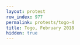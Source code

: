 ```yaml
---
layout: protest
row_index: 977
permalink: protests/togo-4
title: Togo, February 2018
hidden: true
---
```

